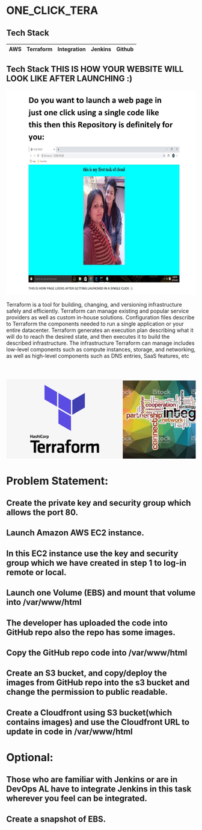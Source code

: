 # ONE_CLICK_TERA

## Tech Stack 

| AWS | Terraform | Integration | Jenkins | Github |
 | :---: | :---: | :---: | :---: | :---: | 


## Tech Stack THIS IS HOW YOUR WEBSITE WILL LOOK LIKE AFTER LAUNCHING :)
<pre>
<img src="https://github.com/Aasthajain123/ONE_CLICK_TERA/blob/main/SCREENSHOTS_CLOUD/000.jpeg" width="800"> </pre>


Terraform is a tool for building, changing, and versioning infrastructure safely and efficiently. Terraform can manage existing and popular service providers as well as custom in-house solutions. Configuration files describe to Terraform the components needed to run a single application or your entire datacenter. Terraform generates an execution plan describing what it will do to reach the desired state, and then executes it to build the described infrastructure. The infrastructure Terraform can manage includes low-level components such as compute instances, storage, and networking, as well as high-level components such as DNS entries, SaaS features, etc

<pre>
<img src="https://github.com/Aasthajain123/ONE_CLICK_TERA/blob/main/SCREENSHOTS_CLOUD/001.png" width="310"><img src="https://github.com/Aasthajain123/ONE_CLICK_TERA/blob/main/SCREENSHOTS_CLOUD/003.jpg" width="310"> <img src="https://github.com/Aasthajain123/ONE_CLICK_TERA/blob/main/SCREENSHOTS_CLOUD/002.jpg" width="250">  </pre>


# Problem Statement:
## Create the private key and security group which allows the port 80.
## Launch Amazon AWS EC2 instance.
## In this EC2 instance use the key and security group which we have created in step 1 to log-in remote or local.
## Launch one Volume (EBS) and mount that volume into /var/www/html
## The developer has uploaded the code into GitHub repo also the repo has some images.
## Copy the GitHub repo code into /var/www/html
## Create an S3 bucket, and copy/deploy the images from GitHub repo into the s3 bucket and change the permission to public readable.
## Create a Cloudfront using S3 bucket(which contains images) and use the Cloudfront URL to update in code in /var/www/html
# Optional:
## Those who are familiar with Jenkins or are in DevOps AL have to integrate Jenkins in this task wherever you feel can be integrated.
## Create a snapshot of EBS.


